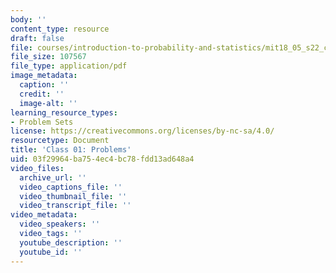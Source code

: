 ```yaml
---
body: ''
content_type: resource
draft: false
file: courses/introduction-to-probability-and-statistics/mit18_05_s22_class01_pset.pdf
file_size: 107567
file_type: application/pdf
image_metadata:
  caption: ''
  credit: ''
  image-alt: ''
learning_resource_types:
- Problem Sets
license: https://creativecommons.org/licenses/by-nc-sa/4.0/
resourcetype: Document
title: 'Class 01: Problems'
uid: 03f29964-ba75-4ec4-bc78-fdd13ad648a4
video_files:
  archive_url: ''
  video_captions_file: ''
  video_thumbnail_file: ''
  video_transcript_file: ''
video_metadata:
  video_speakers: ''
  video_tags: ''
  youtube_description: ''
  youtube_id: ''
---
```

